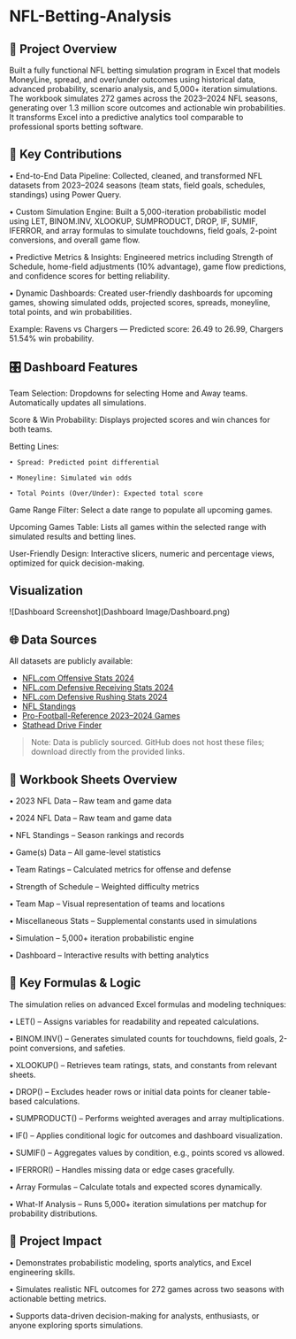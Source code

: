# NFL-Betting-Analysis
## 📝 Project Overview
Built a fully functional NFL betting simulation program in Excel that models MoneyLine, spread, and over/under outcomes using historical data, advanced probability, scenario analysis, and 5,000+ iteration simulations.
The workbook simulates 272 games across the 2023–2024 NFL seasons, generating over 1.3 million score outcomes and actionable win probabilities. It transforms Excel into a predictive analytics tool comparable to professional sports betting software.

## 🚀 Key Contributions
• End-to-End Data Pipeline: Collected, cleaned, and transformed NFL datasets from 2023–2024 seasons (team stats, field goals, schedules, standings) using Power Query.

• Custom Simulation Engine: Built a 5,000-iteration probabilistic model using LET, BINOM.INV, XLOOKUP, SUMPRODUCT, DROP, IF, SUMIF, IFERROR, and array formulas to simulate touchdowns, field goals, 2-point conversions, and overall game flow.

• Predictive Metrics & Insights: Engineered metrics including Strength of Schedule, home-field adjustments (10% advantage), game flow predictions, and confidence scores for betting reliability.

• Dynamic Dashboards: Created user-friendly dashboards for upcoming games, showing simulated odds, projected scores, spreads, moneyline, total points, and win probabilities.

Example:
Ravens vs Chargers — Predicted score: 26.49 to 26.99, Chargers 51.54% win probability.

## 🎛️ Dashboard Features
Team Selection: Dropdowns for selecting Home and Away teams. Automatically updates all simulations.

Score & Win Probability: Displays projected scores and win chances for both teams.

Betting Lines:

    • Spread: Predicted point differential
    
    • Moneyline: Simulated win odds
    
    • Total Points (Over/Under): Expected total score
    
Game Range Filter: Select a date range to populate all upcoming games.

Upcoming Games Table: Lists all games within the selected range with simulated results and betting lines.

User-Friendly Design: Interactive slicers, numeric and percentage views, optimized for quick decision-making.

## Visualization
![Dashboard Screenshot](Dashboard Image/Dashboard.png)

## 🌐 Data Sources
All datasets are publicly available:
- [NFL.com Offensive Stats 2024](https://www.nfl.com/stats/team-stats/offense/scoring/2024/reg/all)
- [NFL.com Defensive Receiving Stats 2024](https://www.nfl.com/stats/team-stats/defense/receiving/2024/reg/all)
- [NFL.com Defensive Rushing Stats 2024](https://www.nfl.com/stats/team-stats/defense/rushing/2024/reg/all)
- [NFL Standings](https://www.nfl.com/standings/)
- [Pro-Football-Reference 2023–2024 Games](https://www.pro-football-reference.com/years/2024/games.htm)
- [Stathead Drive Finder](https://stathead.com/football/drive_finder.cgi?request=1&year_min=2023&year_max=2023)

> Note: Data is publicly sourced. GitHub does not host these files; download directly from the provided links.

## 📂 Workbook Sheets Overview
• 2023 NFL Data – Raw team and game data

• 2024 NFL Data – Raw team and game data

• NFL Standings – Season rankings and records

• Game(s) Data – All game-level statistics

• Team Ratings – Calculated metrics for offense and defense

• Strength of Schedule – Weighted difficulty metrics

• Team Map – Visual representation of teams and locations

• Miscellaneous Stats – Supplemental constants used in simulations

• Simulation – 5,000+ iteration probabilistic engine

• Dashboard – Interactive results with betting analytics

## 🔢 Key Formulas & Logic

The simulation relies on advanced Excel formulas and modeling techniques:

• LET() – Assigns variables for readability and repeated calculations.

• BINOM.INV() – Generates simulated counts for touchdowns, field goals, 2-point conversions, and safeties.

• XLOOKUP() – Retrieves team ratings, stats, and constants from relevant sheets.

• DROP() – Excludes header rows or initial data points for cleaner table-based calculations.

• SUMPRODUCT() – Performs weighted averages and array multiplications.

• IF() – Applies conditional logic for outcomes and dashboard visualization.

• SUMIF() – Aggregates values by condition, e.g., points scored vs allowed.

• IFERROR() – Handles missing data or edge cases gracefully.

• Array Formulas – Calculate totals and expected scores dynamically.

• What-If Analysis – Runs 5,000+ iteration simulations per matchup for probability distributions.

## 🎯 Project Impact

• Demonstrates probabilistic modeling, sports analytics, and Excel engineering skills.

• Simulates realistic NFL outcomes for 272 games across two seasons with actionable betting metrics.

• Supports data-driven decision-making for analysts, enthusiasts, or anyone exploring sports simulations.

